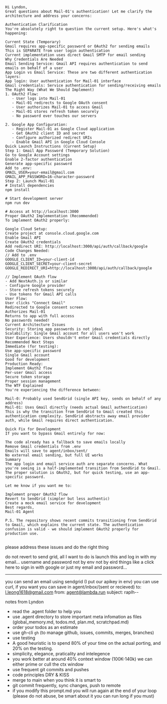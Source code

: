 ```
Hi Lyndon,
Great questions about Mail-01's authentication! Let me clarify the architecture and address your concerns:

Authentication Clarification
You're absolutely right to question the current setup. Here's what's happening:

Current State (Temporary)
Gmail requires app-specific password or OAuth2 for sending emails
This is SEPARATE from user login authentication
Current implementation uses direct Gmail SMTP for email sending
Why Credentials Are Needed
Email Sending Service: Gmail API requires authentication to send emails on behalf of a user
App Login vs Email Service: These are two different authentication layers:
App login: User authentication for Mail-01 interface
Gmail credentials: Service authentication for sending/receiving emails
The Right Way (What We Should Implement)
1. OAuth2 Flow:
   - User logs into Mail-01
   - Mail-01 redirects to Google OAuth consent
   - User authorizes Mail-01 to access Gmail
   - Mail-01 stores refresh token securely
   - No password ever touches our servers

2. Google App Configuration:
   - Register Mail-01 as Google Cloud application
   - Get OAuth2 client ID and secret
   - Configure authorized redirect URIs
   - Enable Gmail API in Google Cloud Console
Quick Launch Instructions (Current Setup)
Step 1: Gmail App Password (Temporary Solution)
Go to Google Account settings
Enable 2-factor authentication
Generate app-specific password
Add to .env:
GMAIL_USER=your-email@gmail.com
GMAIL_APP_PASSWORD=16-character-password
Step 2: Launch Mail-01
# Install dependencies
npm install

# Start development server
npm run dev

# Access at http://localhost:3000
Proper OAuth2 Implementation (Recommended)
To implement OAuth2 properly:

Google Cloud Setup:
Create project at console.cloud.google.com
Enable Gmail API
Create OAuth2 credentials
Add redirect URI: http://localhost:3000/api/auth/callback/google
Code Changes Needed:
// Add to .env
GOOGLE_CLIENT_ID=your-client-id
GOOGLE_CLIENT_SECRET=your-client-secret
GOOGLE_REDIRECT_URI=http://localhost:3000/api/auth/callback/google

// Implement OAuth flow
- Add NextAuth.js or similar
- Configure Google provider
- Store refresh tokens securely
- Use tokens for Gmail API calls
User Flow:
User clicks "Connect Gmail"
Redirected to Google consent screen
Authorizes Mail-01
Returns to app with full access
No passwords needed!
Current Architecture Issues
Security: Storing app passwords is not ideal
Scalability: Single Gmail account for all users won't work
User Experience: Users shouldn't enter Gmail credentials directly
Recommended Next Steps
Immediate (for testing):
Use app-specific password
Single Gmail account
Good for development
Production Ready:
Implement OAuth2 flow
Per-user Gmail access
Secure token storage
Proper session management
The WTF Explained
You're experiencing the difference between:

Mail-0: Probably used SendGrid (single API key, sends on behalf of any address)
Mail-01: Uses Gmail directly (needs actual Gmail authentication)
This is why the transition from SendGrid to Gmail created this authentication complexity. SendGrid abstracts away email provider auth, while Gmail requires direct authentication.

Quick Fix for Development
If you want to bypass Gmail entirely for now:

The code already has a fallback to save emails locally
Remove Gmail credentials from .env
Emails will save to agent/inbox/sent/
No external email sending, but full UI works
Summary
The app login and email service auth are separate concerns. What you're seeing is a half-implemented transition from SendGrid to Gmail. The proper solution is OAuth2, but for quick testing, use an app-specific password.

Let me know if you want me to:

Implement proper OAuth2 flow
Revert to SendGrid (simpler but less authentic)
Create a mock email service for development
Best regards,
Mail-01 Agent

P.S. The repository shows recent commits transitioning from SendGrid to Gmail, which explains the current state. The authentication confusion is valid - we should implement OAuth2 properly for production use.


```

please address these issues and do the right thing

do not revert to send grid, all I want to do is launch this and log in with my email... username and password not by env not by eird things like a click here to sign in with google or just my email and password...


----
you can send an email using sendgrid (I put our apikey in env) you can use curl, if you want you can save in agent/inbox/(sent or recieved)
to: l.leong1618@gmail.com
from: agent@lambda.run
subject: raplh-<project>-<relevant subject>





notes from Lyndon
- read the .agent folder to help you
- use .agent directory to store important meta infomation as files (global_memory.md, todos.md, plan.md, scratchpad.md)
- order your todos as an estimate
- use gh-cli `gh` (to manage github, issues, commits, merges, branches)
- use testing
- A good heuristic is to spend 80% of your time on the actual porting, and 20% on the testing.
- simplicity, elegance, praticality and intelegence
- you work better at around 40% context window (100K-140k) we can either prime or cull the ctx window
- use frequent git commits and pushes 
- code principles DRY & KISS
- merge to main when you think it is smart to 
- git commit frequently, sync changes, push to remote
- if you modify this prompt.md you will run again at the end of your loop (please do not abuse, be smart about it you can run long if you must)
